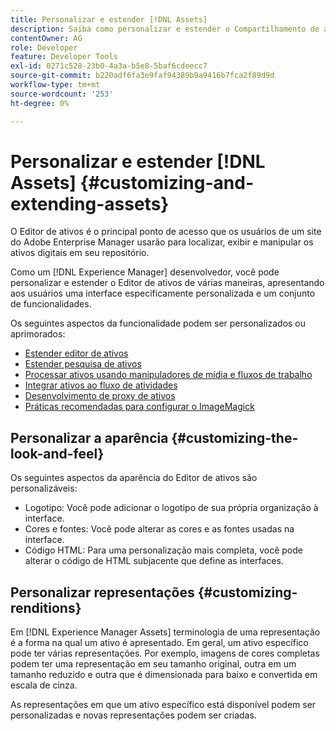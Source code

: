 ```yaml
---
title: Personalizar e estender [!DNL Assets]
description: Saiba como personalizar e estender o Compartilhamento de ativos e o Editor de ativos, que apresenta aos usuários uma interface e um conjunto de funcionalidades especificamente personalizados.
contentOwner: AG
role: Developer
feature: Developer Tools
exl-id: 0271c528-23b0-4a3a-b5e8-5baf6cdeecc7
source-git-commit: b220adf6fa3e9faf94389b9a9416b7fca2f89d9d
workflow-type: tm+mt
source-wordcount: '253'
ht-degree: 0%

---
```


# Personalizar e estender [!DNL Assets] {#customizing-and-extending-assets}

O Editor de ativos é o principal ponto de acesso que os usuários de um site do Adobe Enterprise Manager usarão para localizar, exibir e manipular os ativos digitais em seu repositório.

Como um [!DNL Experience Manager] desenvolvedor, você pode personalizar e estender o Editor de ativos de várias maneiras, apresentando aos usuários uma interface especificamente personalizada e um conjunto de funcionalidades.

Os seguintes aspectos da funcionalidade podem ser personalizados ou aprimorados:

* [Estender editor de ativos](asseteditorx.md)
* [Estender pesquisa de ativos](searchx.md)
* [Processar ativos usando manipuladores de mídia e fluxos de trabalho](media-handlers.md)
* [Integrar ativos ao fluxo de atividades](extending-activity-stream.md)
* [Desenvolvimento de proxy de ativos](proxy.md)
* [Práticas recomendadas para configurar o ImageMagick](best-practices-for-imagemagick.md)

## Personalizar a aparência {#customizing-the-look-and-feel}

Os seguintes aspectos da aparência do Editor de ativos são personalizáveis:

* Logotipo: Você pode adicionar o logotipo de sua própria organização à interface.
* Cores e fontes: Você pode alterar as cores e as fontes usadas na interface.
* Código HTML: Para uma personalização mais completa, você pode alterar o código de HTML subjacente que define as interfaces.

## Personalizar representações {#customizing-renditions}

Em [!DNL Experience Manager Assets] terminologia de uma representação é a forma na qual um ativo é apresentado. Em geral, um ativo específico pode ter várias representações. Por exemplo, imagens de cores completas podem ter uma representação em seu tamanho original, outra em um tamanho reduzido e outra que é dimensionada para baixo e convertida em escala de cinza.

As representações em que um ativo específico está disponível podem ser personalizadas e novas representações podem ser criadas.
